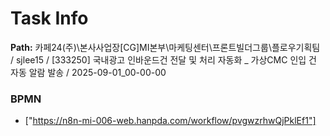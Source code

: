# Task Info

**Path:** 카페24(주)\본사사업장\[CG]MI본부\마케팅센터\프론트빌더그룹\플로우기획팀 / sjlee15 / [333250] 국내광고 인바운드건 전달 및 처리 자동화 _ 가상CMC 인입 건 자동 알람 발송 / 2025-09-01_00-00-00

### BPMN
- ["https://n8n-mi-006-web.hanpda.com/workflow/pvgwzrhwQjPklEf1"]

